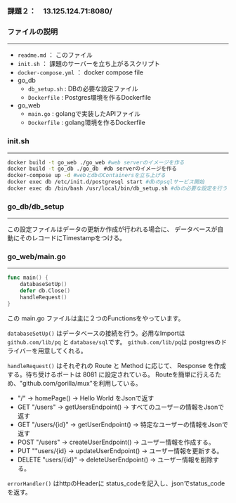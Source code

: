 ### 課題２：　13.125.124.71:8080/

### ファイルの説明
---

- `readme.md` ： このファイル
- `init.sh` ： 課題のサーバーを立ち上がるスクリプト
- `docker-compose.yml` ： docker compose file　
- go_db 
  - `db_setup.sh` : DBの必要な設定ファイル
  - `Dockerfile` : Postgres環境を作るDockerfile
- go_web
  - `main.go` : golangで実装したAPIファイル
  - `Dockerfile` : golang環境を作るDockerfile

### init.sh
---
```sh
docker build -t go_web ./go_web #web serverのイメージを作る
docker build -t go_db ./go_db　#db serverのイメージを作る
docker-compose up -d #webとdbのContainersを立ち上げる
docker exec db /etc/init.d/postgresql start #dbのpsqlサービス開始
docker exec db /bin/bash /usr/local/bin/db_setup.sh #dbの必要な設定を行う
```

### go_db/db_setup 
---
この設定ファイルはデータの更新か作成が行われる場合に、
データベースが自動にそのレコードにTimestampをつける。

### go_web/main.go
---

```go
func main() {
	databaseSetUp()
	defer db.Close()
	handleRequest()
}
```

この main.go ファイルは主に２つのFunctionsをやっています。

```databaseSetUp()```
はデータベースの接続を行う。必用なImportは `github.com/lib/pq` と `database/sql`です。
`github.com/lib/pq`は postgresのドライバーを用意してくれる。

```handleRequest()```
はそれぞれの Route と Method に応じて、 Response を作成する。待ち受けるポートは 8081 に設定されている。
Routeを簡単に行えるため、"github.com/gorilla/mux"を利用している。
- "/"                   -> homePage()           -> Hello World をJsonで返す
- GET "/users"          -> getUsersEndpoint()   -> すべてのユーザーの情報をJsonで返す
- GET "/users/{id}"     -> getUserEndpoint()    -> 特定なユーザーの情報をJsonで返す
- POST "/users"         -> createUserEndpoint() -> ユーザー情報を作成する。
- PUT ""users/{id}      -> updateUserEndpoint() -> ユーザー情報を更新する。
- DELETE "users/{id}"   -> deleteUserEndpoint() -> ユーザー情報を削除する。

```errorHandler()```
はhttpのHeaderに status_codeを記入し、jsonでstatus_codeを返す。

